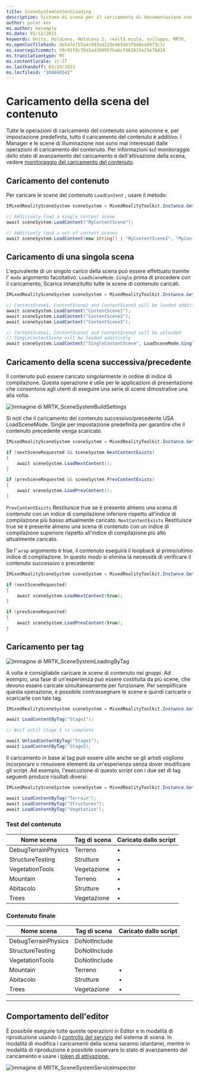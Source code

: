 ```yaml
---
title: SceneSystemContentLoading
description: Sistema di scena per il caricamento di documentazione con MRTK
author: polar-kev
ms.author: kesemple
ms.date: 01/12/2021
keywords: Unity, HoloLens, HoloLens 2, realtà mista, sviluppo, MRTK,
ms.openlocfilehash: de5a7e155a4c993ad128e4b3ab3fb46ea0873c1c
ms.sourcegitcommit: 59c91f8c70d1ad30995fba6cf862615e25e78d10
ms.translationtype: MT
ms.contentlocale: it-IT
ms.lasthandoff: 03/19/2021
ms.locfileid: "104690541"
---
```

# <a name="content-scene-loading"></a>Caricamento della scena del contenuto

Tutte le operazioni di caricamento del contenuto sono asincrone e, per impostazione predefinita, tutto il caricamento del contenuto è additivo. I Manager e le scene di illuminazione non sono mai interessati dalle operazioni di caricamento del contenuto. Per informazioni sul monitoraggio dello stato di avanzamento del caricamento e dell'attivazione della scena, vedere [monitoraggio del caricamento del contenuto](SceneSystemLoadProgress.md).

## <a name="loading-content"></a>Caricamento del contenuto

Per caricare le scene del contenuto `LoadContent` , usare il metodo:

```c#
IMixedRealitySceneSystem sceneSystem = MixedRealityToolkit.Instance.GetService<IMixedRealitySceneSystem>();

// Additively load a single content scene
await sceneSystem.LoadContent("MyContentScene");

// Additively load a set of content scenes
await sceneSystem.LoadContent(new string[] { "MyContentScene1", "MyContentScene2", "MyContentScene3" });
```

## <a name="single-scene-loading"></a>Caricamento di una singola scena

L'equivalente di un singolo carico della scena può essere effettuato tramite l' `mode` argomento facoltativo. `LoadSceneMode.Single` prima di procedere con il caricamento, Scarica innanzitutto tutte le scene di contenuto caricati.

```c#
IMixedRealitySceneSystem sceneSystem = MixedRealityToolkit.Instance.GetService<IMixedRealitySceneSystem>();

// ContentScene1, ContentScene2 and ContentScene3 will be loaded additively
await sceneSystem.LoadContent("ContentScene1");
await sceneSystem.LoadContent("ContentScene2");
await sceneSystem.LoadContent("ContentScene3");

// ContentScene1, ContentScene2 and ContentScene3 will be unloaded
// SingleContentScene will be loaded additively
await sceneSystem.LoadContent("SingleContentScene", LoadSceneMode.Single);
```

## <a name="next--previous-scene-loading"></a>Caricamento della scena successiva/precedente

Il contenuto può essere caricato singolarmente in ordine di indice di compilazione. Questa operazione è utile per le applicazioni di presentazione che consentono agli utenti di eseguire una serie di scene dimostrative una alla volta.

![Immagine di MRTK_SceneSystemBuildSettings](../images/scene-system/MRTK_SceneSystemBuildSettings.png)

Si noti che il caricamento del contenuto successivo/precedente USA LoadSceneMode. Single per impostazione predefinita per garantire che il contenuto precedente venga scaricato.

```c#
IMixedRealitySceneSystem sceneSystem = MixedRealityToolkit.Instance.GetService<IMixedRealitySceneSystem>();

if (nextSceneRequested && sceneSystem.NextContentExists)
{
    await sceneSystem.LoadNextContent();
}

if (prevSceneRequested && sceneSystem.PrevContentExists)
{
    await sceneSystem.LoadPrevContent();
}
```

`PrevContentExists` Restituisce true se è presente almeno una scena di contenuto con un indice di compilazione inferiore rispetto all'indice di compilazione più basso attualmente caricato. `NextContentExists` Restituisce true se è presente almeno una scena di contenuto con un indice di compilazione superiore rispetto all'indice di compilazione più alto attualmente caricato.

Se l' `wrap` argomento è true, il contenuto eseguirà il loopback al primo/ultimo indice di compilazione. In questo modo si elimina la necessità di verificare il contenuto successivo o precedente:

```c#
IMixedRealitySceneSystem sceneSystem = MixedRealityToolkit.Instance.GetService<IMixedRealitySceneSystem>();

if (nextSceneRequested)
{
    await sceneSystem.LoadNextContent(true);
}

if (prevSceneRequested)
{
    await sceneSystem.LoadPrevContent(true);
}
```

## <a name="loading-by-tag"></a>Caricamento per tag

![Immagine di MRTK_SceneSystemLoadingByTag](../images/scene-system/MRTK_SceneSystemLoadingByTag.png)

A volte è consigliabile caricare le scene di contenuto nei gruppi. Ad esempio, una fase di un'esperienza può essere costituita da più scene, che devono essere caricate simultaneamente per funzionare. Per semplificare questa operazione, è possibile contrassegnare le scene e quindi caricarle o scaricarle con tale tag.

```c#
IMixedRealitySceneSystem sceneSystem = MixedRealityToolkit.Instance.GetService<IMixedRealitySceneSystem>();

await LoadContentByTag("Stage1");

// Wait until stage 1 is complete

await UnloadContentByTag("Stage1");
await LoadContentByTag("Stage2);
```

Il caricamento in base al tag può essere utile anche se gli artisti vogliono incorporare o rimuovere elementi da un'esperienza senza dover modificare gli script. Ad esempio, l'esecuzione di questo script con i due set di tag seguenti produce risultati diversi:

```c#
IMixedRealitySceneSystem sceneSystem = MixedRealityToolkit.Instance.GetService<IMixedRealitySceneSystem>();

await LoadContentByTag("Terrain");
await LoadContentByTag("Structures");
await LoadContentByTag("Vegetation");
```

### <a name="testing-content"></a>Test del contenuto

Nome scena | Tag di scena | Caricato dallo script
---|---|---
DebugTerrainPhysics | Terreno | •
StructureTesting | Strutture | •
VegetationTools | Vegetazione | •
Mountain | Terreno | •
Abitacolo | Strutture | •
Trees | Vegetazione | •

### <a name="final-content"></a>Contenuto finale

Nome scena | Tag di scena | Caricato dallo script
---|---|---
DebugTerrainPhysics | DoNotInclude |
StructureTesting | DoNotInclude |
VegetationTools | DoNotInclude |
Mountain | Terreno | •
Abitacolo | Strutture | •
Trees | Vegetazione | •

---

## <a name="editor-behavior"></a>Comportamento dell'editor

È possibile eseguire tutte queste operazioni in Editor e in modalità di riproduzione usando il [controllo del servizio](../../configuration/MixedRealityConfigurationGuide.md#editor-utilities) del sistema di scena. In modalità di modifica i caricamenti della scena saranno istantanei, mentre in modalità di riproduzione è possibile osservare lo stato di avanzamento del caricamento e usare i [token di attivazione.](SceneSystemLoadProgress.md)

![Immagine di MRTK_SceneSystemServiceInspector](../images/scene-system/MRTK_SceneSystemServiceInspector.PNG)
